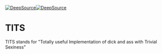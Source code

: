 
[![DeepSource](https://deepsource.io/gh/GoByeBye/TITS.svg/?label=active+issues&show_trend=true&token=bKefNfSEA6Qrax4hMl5Vcff4)](https://deepsource.io/gh/GoByeBye/TITS/?ref=repository-badge)[![DeepSource](https://deepsource.io/gh/GoByeBye/TITS.svg/?label=resolved+issues&show_trend=true&token=bKefNfSEA6Qrax4hMl5Vcff4)](https://deepsource.io/gh/GoByeBye/TITS/?ref=repository-badge) 

# TITS
TITS stands for "Totally useful Implementation of dick and ass with Trivial Sexiness"
